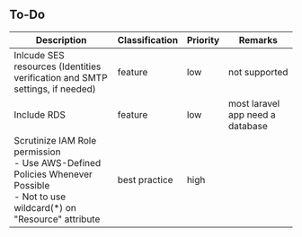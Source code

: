 ## To-Do

| Description | Classification | Priority | Remarks |
| --- | --- | --- | --- | 
| Inlcude SES resources (Identities verification and SMTP settings, if needed) | feature | low | not supported |
| Include RDS | feature | low | most laravel app need a database |
| Scrutinize IAM Role permission <br> - Use AWS-Defined Policies Whenever Possible <br> - Not to use wildcard(*) on "Resource" attribute | best practice | high | |